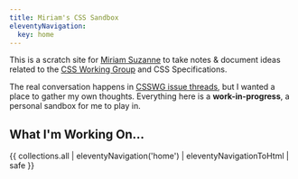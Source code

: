 ```yaml
---
title: Miriam's CSS Sandbox
eleventyNavigation:
  key: home
---
```


This is a scratch site for
[Miriam Suzanne](https://oddbird.net/authors/miriam/)
to take notes & document ideas
related to the
[CSS Working Group](https://github.com/w3c/csswg-drafts/)
and CSS Specifications.

The real conversation happens in [CSSWG issue threads][drafts],
but I wanted a place to gather my own thoughts.
Everything here is a **work-in-progress**,
a personal sandbox for me to play in.

[gh]: https://github.com/oddbird/css-sandbox
[drafts]: https://github.com/w3c/csswg-drafts/issues

## What I'm Working On…

{{ collections.all | eleventyNavigation('home') | eleventyNavigationToHtml | safe }}
